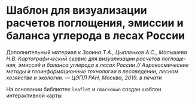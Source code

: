 # Шаблон для визуализации расчетов поглощения, эмиссии и баланса углерода в лесах России

Дополнительный материал к _Золина Т.А., Цыпленков А.С., Малышева Н.В. Картографический  сервис  для  визуализации  расчетов  поглоще-ния, эмиссий и баланса углерода в лесах России // Аэрокосмические методы и геоинформационные технологии в лесоведении, лесном хозяйстве и экологии. — ЦЭПЛ РАН, Москва, 2019. в печати_

На основании библиотек `leaflet` и `rmarkdown` создан шаблон интерактивной карты  
